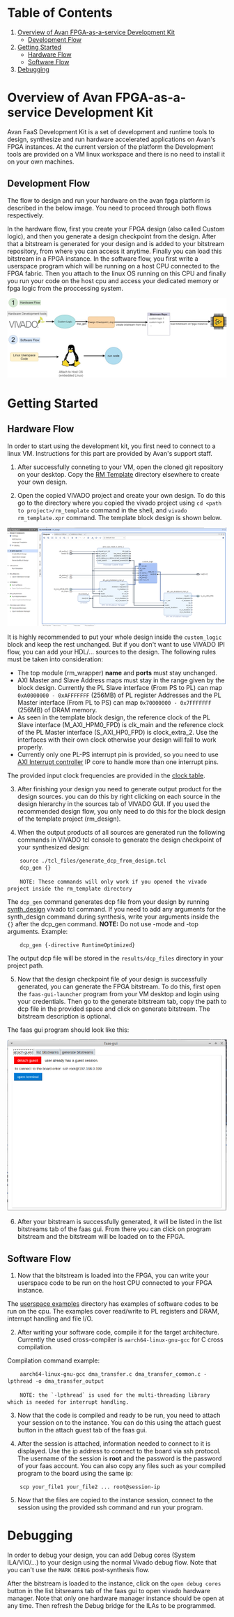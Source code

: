 # Table of Contents
1. [Overview of Avan FPGA-as-a-service Development Kit](#overview-of-avan-fpga-as-a-service-development-kit)
    - [Development Flow](#development-flow)
2. [Getting Started](#getting-started)
    - [Hardware Flow](#hardware-flow)
    - [Software Flow](#software-flow)
3. [Debugging](#debugging)


# Overview of Avan FPGA-as-a-service Development Kit

Avan FaaS Development Kit is a set of development and runtime tools to design, synthesize and run hardware accelerated applications on Avan's FPGA instances. At the current version of the platform the Development tools are provided on a VM linux workspace and there is no need to install it on your own machines.

## Development Flow
The flow to design and run your hardware on the avan fpga platform is described in the below image. You need to proceed through both flows respectively.


In the hardware flow, first you create your FPGA design (also called Custom logic), and then you generate a design checkpoint from the design. After that a bitstream is generated for your design and is added to your bitstream repository, from where you can access it anytime. Finally you can load this bitstream in a FPGA instance.
In the software flow, you first write a userspace program which will be running on a host CPU connected to the FPGA fabric. Then you attach to the linux OS running on this CPU and finally you run your code on the host cpu and access your dedicated memory or fpga logic from the proccessing system.

![Alt text](readme/design_flow.jpg)


# Getting Started
## Hardware Flow
In order to start using the development kit, you first need to connect to a linux VM. Instructions for this part are provided by Avan's support staff.
1. After successfully conneting to your VM, open the cloned git repository on your desktop. Copy the [RM Template](hardware/vivado/rm_template) directory elsewhere to create your own design. 

2. Open the copied VIVADO project and create your own design. To do this go to the directory where you copied the vivado project using `cd <path to project>/rm_template` command in the shell, and `vivado rm_template.xpr` command. The template block design is shown below.

![Alt text](readme/block_design.jpg)

It is highly recommended to put your whole design inside the `custom_logic` block and keep the rest unchanged. But if you don't want to use VIVADO IPI flow, you can add your HDL/... sources to the design.
 The following rules must be taken into consideration:
* The top module (rm_wrapper) **name** and **ports** must stay unchanged.
* AXI Master and Slave Address maps must stay in the range given by the block design. Currently the PL Slave interface (From PS to PL) can map `0xA0000000 - 0xAFFFFFFF` (256MB) of PL register Addresses and the PL Master interface (From PL to PS) can map `0x70000000 - 0x7FFFFFFF` (256MB) of DRAM memory.
* As seen in the template block design, the reference clock of the PL Slave interface (M_AXI_HPM0_FPD) is clk_main and the reference clock of the PL Master interface (S_AXI_HP0_FPD) is clock_extra_2. Use the interfaces with their own clock otherwise your design will fail to work properly.
* Currently only one PL-PS interrupt pin is provided, so you need to use [AXI Interrupt controller](https://www.xilinx.com/support/documentation/ip_documentation/axi_intc/v4_1/pg099-axi-intc.pdf) IP core to handle more than one interrupt pins.

The provided input clock frequencies are provided in the [clock table](readme/clock_recipes.csv).

3. After finishing your design you need to generate output product for the design sources. you can do this by right clicking on each source in the design hierarchy in the sources tab of VIVADO GUI. If you used the recommended design flow, you only need to do this for the block design of the template project (rm_design).

4. When the output products of all sources are generated run the following commands in VIVADO tcl console to generate the design checkpoint of your synthesized design:
```
    source ./tcl_files/generate_dcp_from_design.tcl
    dcp_gen {}

    NOTE: These commands will only work if you opened the vivado project inside the rm_template directory
```
The `dcp_gen` command generates dcp file from your design by running [synth_design](https://www.xilinx.com/support/documentation/sw_manuals/xilinx2019_2/ug835-vivado-tcl-commands.pdf#page=1700) vivado tcl command. If you need to add any arguments for the synth_design command during synthesis, write your arguments inside the `{}` after the dcp_gen command.
    **NOTE:** Do not use -mode and -top arguments.
Example:
```
    dcp_gen {-directive RuntimeOptimized}
```

The output dcp file will be stored in the `results/dcp_files` directory in your project path.

5. Now that the design checkpoint file of your design is successfully generated, you can generate the FPGA bitstream. To do this, first open the `faas-gui-launcher` program from your VM desktop and login using your credentials. Then go to the generate bitstream tab, copy the path to dcp file in the provided space and click on generate bitstream. The bitstream description is optional.

The faas gui program should look like this:
 
![Alt text](readme/faas-gui.jpg)

6. After your bitstream is successfully generated, it will be listed in the list bitstreams tab of the faas gui. From there you can click on program bitstream and the bitstream will be loaded on to the FPGA.

## Software Flow

1. Now that the bitstream is loaded into the FPGA, you can write your userspace code to be run on the host CPU connected to your FPGA instance.

The [userspace examples](software/userspace_examples) directory has examples of software codes to be run on the cpu. The examples cover read/write to PL registers and DRAM, interrupt handling and file I/O.

2. After writing your software code, compile it for the target architecture. Currently the used cross-compiler is `aarch64-linux-gnu-gcc` for C cross compilation.

Compilation command example:
```
    aarch64-linux-gnu-gcc dma_transfer.c dma_transfer_common.c -lpthread -o dma_transfer_output

    NOTE: the `-lpthread` is used for the multi-threading library which is needed for interrupt handling.
```

3. Now that the code is compiled and ready to be run, you need to attach your session on to the instance. You can do this using the attach guest button in the attach guest tab of the faas gui.

4. After the session is attached, information needed to connect to it is displayed. Use the ip address to connect to the board via ssh protocol. The username of the session is **root** and the password is the password of your faas account. You can also copy any files such as your compiled program to the board using the same ip:
```
    scp your_file1 your_file2 ... root@session-ip 
```

5. Now that the files are copied to the instance session, connect to the session using the provided ssh command and run your program.

# Debugging

In order to debug your design, you can add Debug cores (System ILA/VIO/...) to your design using the normal Vivado debug flow. Note that you can't use the `MARK DEBUG` post-synthesis flow.

After the bitstream is loaded to the instance, click on the `open debug cores` button in the list bitsreams tab of the faas gui to open vivado hardware manager. Note that only one hardware manager instance should be open at any time. Then refresh the Debug bridge for the ILAs to be programmed.